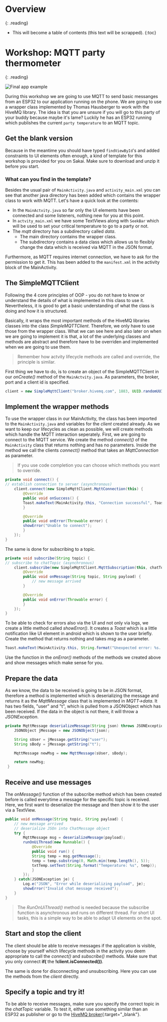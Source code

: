 # Overview
{: .reading}

* This will become a table of contents (this text will be scrapped).
{:toc}

# Workshop: MQTT party thermometer
{: .reading}

![Final app example](../../assets/img/009_mqttThermometer/Main.png)


During this workshop we are going to use MQTT to send basic messanges from an ESP32 to our application running on the phone. We are going to use a wrapper class implemented by Thomas Hausberger to work with the HiveMQ library. The idea is that you are unsure if you will go to this party of your buddy because maybe it\'s lame? Luckily he has an ESP32 running which publishes the current `party temperature` to an MQTT topic.

## Get the blank version

Because in the meantime you should have typed `findViewById`\'s and added constraints to UI elements often enough, a kind of template for this workshop is provided for you on Sakai. Make sure to download and unzip it before you start.

### What can you find in the template?

Besides the usual pair of `MainActivity.java` and `activity_main.xml` you can see that another java directory has been added which contains the wrapper class to work with MQTT. Let\'s have a quick look at the contents:
- In the `MainActvity.java` so far only the UI elements have been connected and some listeners, nothing new for you at this point.
- In `actvity_main.xml` we have some TextViews along with `SeekBar` which will be used to set your critical temperature to go to a party or not.
- The *mqtt* directory has a subdirectory called *data*.
	- The main directory contains the wrapper class.
	- The subdirectory contains a data class which allows us to flexibly change the data which is received via MQTT in the JSON format.

Furthermore, as MQTT requires internet connection, we have to ask for the permission to get it. This has been added to the `manifest.xml` in the activity block of the MainActivity.

## The SimpleMQTTClient

Following the 4 core principles of OOP - you do not have to know or understand the details of what is implemented in this class to use it. Nevertheless, it is good to get a basic understanding of what the class is doing and how it is structured.

Basically, it wraps the most important methods of the HiveMQ libraries classes into the class *SimpleMQTTClient*. Therefore, we only have to use those from the wrapper class. What we can see here and also later on when we are going to implement it is that, a lot of the underlying classes and methods are abstract and therefore have to be overriden and implemented when we are going to use them.

>Remember how actvity lifecycle methods are called and override, the principle is similar.

First thing we have to do, is to create an object of the SimpleMQTTClient in our *onCreate()* method of the `MainActvity.java`. As parameters, the broker, port and a client id is specified.
````Java
client = new SimpleMqttClient("broker.hivemq.com", 1883, UUID.randomUUID().toString());
````


## Implement the wrapper methods

To use the wrapper class in our MainActivity, the class has been imported to the `MainActivity.java` and variables for the *client* created already. As we want to keep our lifecycles as clean as possible, we will create methods which handle the MQTT interaction seperately. First, we are going to connect to the MQTT service. We create the method *connect()* of the `MainActivity` class that returns nothing and has no parameters. Inside the method we call the clients *connect()* method that takes an *MqttConnection* as parameter.
>If you use code completion you can choose which methods you want to override.

````Java
private void connect() {
// establish connection to server (asynchronous)
	client.connect(new SimpleMqttClient.MqttConnection(this) {
	    @Override
	    public void onSuccess() {
		Toast.makeText(MainActivity.this, "Connection successful", Toast.LENGTH_SHORT).show();
	    }

	    @Override
	    public void onError(Throwable error) {
		showError("Unable to connect");
	    }
	});
}
````
The same is done for subscribing to a topic.
````Java
private void subscribe(String topic) {
// subscribe to chatTopic (asynchronous)
	client.subscribe(new SimpleMqttClient.MqttSubscription(this, chatTopic) {
		@Override
		public void onMessage(String topic, String payload) {
			// new message arrived
		}

		@Override
		public void onError(Throwable error) {
		}
	});
}
````
To be able to check for errors also via the UI and not only via logs, we create a little method called *showError()*. It creates a *Toast* which is a little notification like UI element in android which is shown to the user briefly. Create the method that returns nothing and takes *msg* as a parameter.
````Java
Toast.makeText(MainActivity.this, String.format("Unexpected error: %s. Check the log for details", msg), Toast.LENGTH_LONG).show();
````
Use the function in the *onError()* methods of the methods we created above and show messages which make sense for you.

## Prepare the data

As we know, the data to be received is going to be in JSON format, therefore a method is implemented which is deserializing the message and returns it as the *MqttMessage* class that is implemented in *MQTT->data*. It has two fields, "user" and "t", which is pulled from a JSONObject which has been received. If the data in the object is not there, it will throw a *JSONException*.

````Java
private MqttMessage deserializeMessage(String json) throws JSONException{
	JSONObject jMessage = new JSONObject(json);

	String sUser = jMessage.getString("user");
	String sBody = jMessage.getString("t");

	MqttMessage newMsg = new MqttMessage(sUser, sBody);

	return newMsg;
 }
````
## Receive and use messages
The *onMessage()* function of the subscribe method which has been created before is called everytime a message for the specific topic is received. Here, we first want to deserialize the message and then show it to the user via a TextView.
````Java
public void onMessage(String topic, String payload) {
	// new message arrived
	// deserialize JSOn into ChatMessage object
	try {
		MqttMessage msg = deserializeMessage(payload);
		runOnUiThread(new Runnable() {
			@Override
			public void run() {
			String temp = msg.getMessage();
			temp = temp.substring(0, Math.min(temp.length(), 5));
			txtTemp.setText(String.format("Temperature: %s", temp));
			}
		});
	} catch(JSONException je) {
		Log.e("JSON", "Error while deserializing payload", je);
		showError("Invalid chat message received");
	}
}
````
>The *RunOnUiThread()* method is needed because the subscribe function is asynchronous and runs on different thread. For short UI tasks, this is a simple way to be able to adapt UI elements on the spot.

## Start and stop the client

The client should be able to receive messages if the application is visible, choose by yourself which lifecycle methods in the activity you deem appropriate to call the *connect()* and *subscribe()* methods. Make sure that you only connect **if(** the **!client.isConnected())**.

The same is done for disconnecting and unsubscribing. Here you can use the methods from the *client* directly.

## Specify a topic and try it!
To be able to receive messages, make sure you specify the correct topic in the *chatTopic* variable. To test it, either use something similar than an ESP32 as publisher or go to the [HiveMQ broker](http://www.hivemq.com/demos/websocket-client/){:target="_blank"}.


